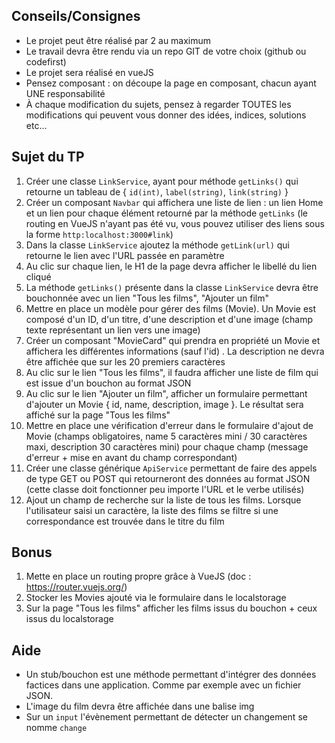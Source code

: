 ## Conseils/Consignes

- Le projet peut être réalisé par 2 au maximum
- Le travail devra être rendu via un repo GIT de votre choix (github ou codefirst)
- Le projet sera réalisé en vueJS
- Pensez composant : on découpe la page en composant, chacun ayant UNE responsabilité
- À chaque modification du sujets, pensez à regarder TOUTES les modifications qui peuvent vous donner des idées, indices, solutions etc...

## Sujet du TP

1) Créer une classe `LinkService`, ayant pour méthode `getLinks()` qui retourne un tableau de { `id(int)`, `label(string)`, `link(string)` }
2) Créer un composant `Navbar` qui affichera une liste de lien : un lien Home et un lien pour chaque élément retourné par la méthode `getLinks` (le routing en VueJS n'ayant pas été vu, vous pouvez utiliser des liens sous la forme `http:localhost:3000#link`)
3) Dans la classe `LinkService` ajoutez la méthode `getLink(url)` qui retourne le lien avec l'URL passée en paramètre
4) Au clic sur chaque lien, le H1 de la page devra afficher le libellé du lien cliqué
5) La méthode `getLinks()` présente dans la classe `LinkService` devra être bouchonnée avec un lien "Tous les films", "Ajouter un film"
6) Mettre en place un modèle pour gérer des films (Movie). Un Movie est composé d'un ID, d'un titre, d'une description et d'une image (champ texte représentant un lien vers une image)
7) Créer un composant "MovieCard" qui prendra en propriété un Movie et affichera les différentes informations (sauf l'id) . La description ne devra être affichée que sur les 20 premiers caractères
8) Au clic sur le lien "Tous les films", il faudra afficher une liste de film qui est issue d'un bouchon au format JSON
9) Au clic sur le lien "Ajouter un film", afficher un formulaire permettant d'ajouter un Movie { id, name, description, image }. Le résultat sera affiché sur la page "Tous les films"
10) Mettre en place une vérification d'erreur dans le formulaire d'ajout de Movie (champs obligatoires, name 5 caractères mini / 30 caractères maxi, description 30 caractères mini) pour chaque champ (message d'erreur + mise en avant du champ correspondant)
11) Créer une classe générique `ApiService` permettant de faire des appels de type GET ou POST qui retourneront des données au format JSON (cette classe doit fonctionner peu importe l'URL et le verbe utilisés)
12) Ajout un champ de recherche sur la liste de tous les films. Lorsque l'utilisateur saisi un caractère, la liste des films se filtre si une correspondance est trouvée dans le titre du film

## Bonus

1) Mette en place un routing propre grâce à VueJS (doc : https://router.vuejs.org/)
2) Stocker les Movies ajouté via le formulaire dans le localstorage
3) Sur la page "Tous les films" afficher les films issus du bouchon + ceux issus du localstorage

## Aide

- Un stub/bouchon est une méthode permettant d'intégrer des données factices dans une application. Comme par exemple avec un fichier JSON.
- L'image du film devra être affichée dans une balise img
- Sur un `input` l'évènement permettant de détecter un changement se nomme `change`